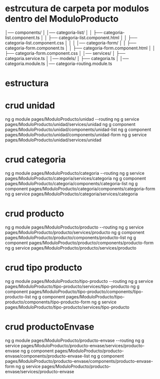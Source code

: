 # estrcutura de carpeta por modulos dentro del ModuloProducto
│── components/
│   │── categoria-list/
│   │   ├── categoria-list.component.ts
│   │   ├── categoria-list.component.html
│   │   ├── categoria-list.component.css
│   │
│   │── categoria-form/
│   │   ├── categoria-form.component.ts
│   │   ├── categoria-form.component.html
│   │   ├── categoria-form.component.css
│
│── services/
│   ├── categoria.service.ts
│
│── models/
│   ├── categoria.ts
│
│── categoria.module.ts
│── categoria-routing.module.ts
# estructura 


# crud unidad
ng g module pages/ModuloProducto/unidad --routing
ng g service pages/ModuloProducto/unidad/services/unidad
ng g component pages/ModuloProducto/unidad/components/unidad-list
ng g component pages/ModuloProducto/unidad/components/unidad-form
ng g service pages/ModuloProducto/unidad/services/unidad

# crud categoria
ng g module pages/ModuloProducto/categoria --routing
ng g service pages/ModuloProducto/categoria/services/categoria
ng g component pages/ModuloProducto/categoria/components/categoria-list
ng g component pages/ModuloProducto/categoria/components/categoria-form
ng g service pages/ModuloProducto/categoria/services/categoria

# crud producto
ng g module pages/ModuloProducto/producto --routing
ng g service pages/ModuloProducto/producto/services/producto
ng g component pages/ModuloProducto/producto/components/producto-list
ng g component pages/ModuloProducto/producto/components/producto-form
ng g service pages/ModuloProducto/producto/services/producto

# crud tipo producto

ng g module pages/ModuloProducto/tipo-producto --routing
ng g service pages/ModuloProducto/tipo-producto/services/tipo-producto
ng g component pages/ModuloProducto/tipo-producto/components/tipo-producto-list
ng g component pages/ModuloProducto/tipo-producto/components/tipo-producto-form
ng g service pages/ModuloProducto/tipo-producto/services/tipo-producto

# crud productoEnvase
ng g module pages/ModuloProducto/producto-envase --routing
ng g service pages/ModuloProducto/producto-envase/services/producto-envase
ng g component pages/ModuloProducto/producto-envase/components/producto-envase-list
ng g component pages/ModuloProducto/producto-envase/components/producto-envase-form
ng g service pages/ModuloProducto/producto-envase/services/producto-envase